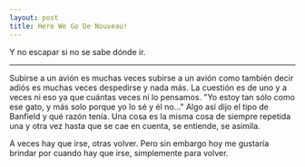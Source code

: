 ```yaml
---
layout: post
title: Here We Go De Nouveau!
---
```


Y no escapar si no se sabe dónde ir.

-----



Subirse a un avión es muchas veces subirse a un avión como también decir adiós es muchas veces despedirse y nada más. La cuestión es de uno y a veces ni eso ya que cuántas veces ni lo pensamos. "Yo estoy tan sólo como ese gato, y más solo porque yo lo sé y él no..." Algo así dijo el tipo de Banfield y qué razón tenía. Una cosa es la misma cosa de siempre repetida una y otra vez hasta que se cae en cuenta, se entiende, se asimila.  

A veces hay que irse, otras volver. Pero sin embargo hoy me gustaría brindar por cuando hay que irse, simplemente para volver.